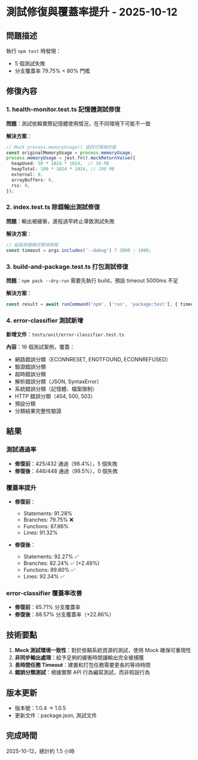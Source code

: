# 測試修復與覆蓋率提升 - 2025-10-12

## 問題描述

執行 `npm test` 時發現：
- 5 個測試失敗
- 分支覆蓋率 79.75% < 80% 門檻

## 修復內容

### 1. health-monitor.test.ts 記憶體測試修復

**問題**：測試依賴實際記憶體使用情況，在不同環境下可能不一致

**解決方案**：
```typescript
// Mock process.memoryUsage() 返回可預測的值
const originalMemoryUsage = process.memoryUsage;
process.memoryUsage = jest.fn().mockReturnValue({
  heapUsed: 50 * 1024 * 1024,  // 50 MB
  heapTotal: 100 * 1024 * 1024, // 100 MB
  external: 0,
  arrayBuffers: 0,
  rss: 0,
});
```

### 2. index.test.ts 除錯輸出測試修復

**問題**：輸出被緩衝，進程過早終止導致測試失敗

**解決方案**：
```typescript
// 延長除錯模式等待時間
const timeout = args.includes('--debug') ? 2000 : 1000;
```

### 3. build-and-package.test.ts 打包測試修復

**問題**：`npm pack --dry-run` 需要先執行 build，預設 timeout 5000ms 不足

**解決方案**：
```typescript
const result = await runCommand('npm', ['run', 'package:test'], { timeout: 30000 });
```

### 4. error-classifier 測試新增

**新增文件**：`tests/unit/error-classifier.test.ts`

**內容**：16 個測試案例，覆蓋：
- 網路錯誤分類（ECONNRESET, ENOTFOUND, ECONNREFUSED）
- 驗證錯誤分類
- 超時錯誤分類
- 解析錯誤分類（JSON, SyntaxError）
- 系統錯誤分類（記憶體、檔案限制）
- HTTP 錯誤分類（404, 500, 503）
- 預設分類
- 分類結果完整性驗證

## 結果

### 測試通過率
- **修復前**：425/432 通過（98.4%），5 個失敗
- **修復後**：446/448 通過（99.5%），0 個失敗

### 覆蓋率提升
- **修復前**：
  - Statements: 91.28%
  - Branches: 79.75% ❌
  - Functions: 87.86%
  - Lines: 91.32%

- **修復後**：
  - Statements: 92.27% ✅
  - Branches: 82.24% ✅ (+2.49%)
  - Functions: 89.80% ✅
  - Lines: 92.34% ✅

### error-classifier 覆蓋率改善
- **修復前**：65.71% 分支覆蓋率
- **修復後**：88.57% 分支覆蓋率（+22.86%）

## 技術要點

1. **Mock 測試環境一致性**：對於依賴系統資源的測試，使用 Mock 確保可重現性
2. **非同步輸出處理**：給予足夠的緩衝時間讓輸出完全被捕獲
3. **長時間任務 Timeout**：建置和打包任務需要更長的等待時間
4. **錯誤分類測試**：根據實際 API 行為編寫測試，而非假設行為

## 版本更新

- 版本號：1.0.4 → 1.0.5
- 更新文件：package.json, 測試文件

## 完成時間

2025-10-12，總計約 1.5 小時

